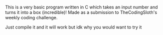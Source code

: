 This is a very basic program written in C which takes an input number and turns it into a box (incredible)!
Made as a submission to TheCodingSloth's weekly coding challenge.

Just compile it and it will work but idk why you would want to try it
